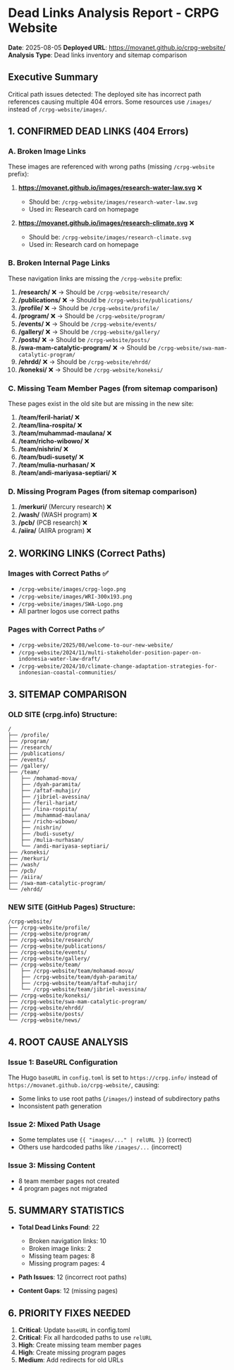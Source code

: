 # Dead Links Analysis Report - CRPG Website
**Date**: 2025-08-05
**Deployed URL**: https://movanet.github.io/crpg-website/
**Analysis Type**: Dead links inventory and sitemap comparison

## Executive Summary
Critical path issues detected: The deployed site has incorrect path references causing multiple 404 errors. Some resources use `/images/` instead of `/crpg-website/images/`.

## 1. CONFIRMED DEAD LINKS (404 Errors)

### A. Broken Image Links
These images are referenced with wrong paths (missing `/crpg-website` prefix):

1. **https://movanet.github.io/images/research-water-law.svg** ❌
   - Should be: `/crpg-website/images/research-water-law.svg`
   - Used in: Research card on homepage
   
2. **https://movanet.github.io/images/research-climate.svg** ❌
   - Should be: `/crpg-website/images/research-climate.svg`
   - Used in: Research card on homepage

### B. Broken Internal Page Links
These navigation links are missing the `/crpg-website` prefix:

1. **/research/** ❌ → Should be `/crpg-website/research/`
2. **/publications/** ❌ → Should be `/crpg-website/publications/`
3. **/profile/** ❌ → Should be `/crpg-website/profile/`
4. **/program/** ❌ → Should be `/crpg-website/program/`
5. **/events/** ❌ → Should be `/crpg-website/events/`
6. **/gallery/** ❌ → Should be `/crpg-website/gallery/`
7. **/posts/** ❌ → Should be `/crpg-website/posts/`
8. **/swa-mam-catalytic-program/** ❌ → Should be `/crpg-website/swa-mam-catalytic-program/`
9. **/ehrdd/** ❌ → Should be `/crpg-website/ehrdd/`
10. **/koneksi/** ❌ → Should be `/crpg-website/koneksi/`

### C. Missing Team Member Pages (from sitemap comparison)
These pages exist in the old site but are missing in the new site:

1. **/team/feril-hariat/** ❌
2. **/team/lina-rospita/** ❌
3. **/team/muhammad-maulana/** ❌
4. **/team/richo-wibowo/** ❌
5. **/team/nishrin/** ❌
6. **/team/budi-susety/** ❌
7. **/team/mulia-nurhasan/** ❌
8. **/team/andi-mariyasa-septiari/** ❌

### D. Missing Program Pages (from sitemap comparison)
1. **/merkuri/** (Mercury research) ❌
2. **/wash/** (WASH program) ❌
3. **/pcb/** (PCB research) ❌
4. **/aiira/** (AIIRA program) ❌

## 2. WORKING LINKS (Correct Paths)

### Images with Correct Paths ✅
- `/crpg-website/images/crpg-logo.png`
- `/crpg-website/images/WRI-300x193.png`
- `/crpg-website/images/SWA-Logo.png`
- All partner logos use correct paths

### Pages with Correct Paths ✅
- `/crpg-website/2025/08/welcome-to-our-new-website/`
- `/crpg-website/2024/11/multi-stakeholder-position-paper-on-indonesia-water-law-draft/`
- `/crpg-website/2024/10/climate-change-adaptation-strategies-for-indonesian-coastal-communities/`

## 3. SITEMAP COMPARISON

### OLD SITE (crpg.info) Structure:
```
/
├── /profile/
├── /program/
├── /research/
├── /publications/
├── /events/
├── /gallery/
├── /team/
│   ├── /mohamad-mova/
│   ├── /dyah-paramita/
│   ├── /aftaf-muhajir/
│   ├── /jibriel-avessina/
│   ├── /feril-hariat/
│   ├── /lina-rospita/
│   ├── /muhammad-maulana/
│   ├── /richo-wibowo/
│   ├── /nishrin/
│   ├── /budi-susety/
│   ├── /mulia-nurhasan/
│   └── /andi-mariyasa-septiari/
├── /koneksi/
├── /merkuri/
├── /wash/
├── /pcb/
├── /aiira/
├── /swa-mam-catalytic-program/
└── /ehrdd/
```

### NEW SITE (GitHub Pages) Structure:
```
/crpg-website/
├── /crpg-website/profile/
├── /crpg-website/program/
├── /crpg-website/research/
├── /crpg-website/publications/
├── /crpg-website/events/
├── /crpg-website/gallery/
├── /crpg-website/team/
│   ├── /crpg-website/team/mohamad-mova/
│   ├── /crpg-website/team/dyah-paramita/
│   ├── /crpg-website/team/aftaf-muhajir/
│   └── /crpg-website/team/jibriel-avessina/
├── /crpg-website/koneksi/
├── /crpg-website/swa-mam-catalytic-program/
├── /crpg-website/ehrdd/
├── /crpg-website/posts/
└── /crpg-website/news/
```

## 4. ROOT CAUSE ANALYSIS

### Issue 1: BaseURL Configuration
The Hugo `baseURL` in `config.toml` is set to `https://crpg.info/` instead of `https://movanet.github.io/crpg-website/`, causing:
- Some links to use root paths (`/images/`) instead of subdirectory paths
- Inconsistent path generation

### Issue 2: Mixed Path Usage
- Some templates use `{{ "images/..." | relURL }}` (correct)
- Others use hardcoded paths like `/images/...` (incorrect)

### Issue 3: Missing Content
- 8 team member pages not created
- 4 program pages not migrated

## 5. SUMMARY STATISTICS

- **Total Dead Links Found**: 22
  - Broken navigation links: 10
  - Broken image links: 2
  - Missing team pages: 8
  - Missing program pages: 4
  
- **Path Issues**: 12 (incorrect root paths)
- **Content Gaps**: 12 (missing pages)

## 6. PRIORITY FIXES NEEDED

1. **Critical**: Update `baseURL` in config.toml
2. **Critical**: Fix all hardcoded paths to use `relURL`
3. **High**: Create missing team member pages
4. **High**: Create missing program pages
5. **Medium**: Add redirects for old URLs